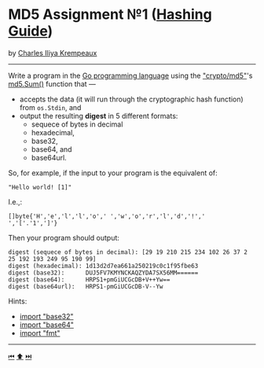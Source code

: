 # MD5 Assignment №1  ([Hashing Guide](../../../../../../README.md))

by [Charles Iliya Krempeaux](http://changelog.ca/)

---

Write a program in the [Go programming language](http://golang.org/) using the ["crypto/md5"](https://pkg.go.dev/crypto/md5)'s [md5.Sum()](https://pkg.go.dev/crypto/md5#Sum) function that —

* accepts the data (it will run through the cryptographic hash function) from `os.Stdin`, and
* output the resulting **digest** in 5 different formats:
  * sequece of bytes in decimal
  * hexadecimal,
  * base32,
  * base64, and
  * base64url.

So, for example, if the input to your program is the equivalent of:
```golang
"Hello world! [1]"
```
I.e.,:
```golang
[]byte{'H','e','l','l','o',' ','w','o','r','l','d','!',' ','['.'1',']'}
```

Then your program should output:
```
digest (sequece of bytes in decimal): [29 19 210 215 234 102 26 37 2 25 192 193 249 95 190 99] 
digest (hexadecimal): 1d13d2d7ea661a250219c0c1f95fbe63 
digest (base32):      DUJ5FV7KMYNCKAQZYDA7SX56MM====== 
digest (base64):      HRPS1+pmGiUCGcDB+V++Yw==
digest (base64url):   HRPS1-pmGiUCGcDB-V--Yw
```

Hints:
* [import "base32"](https://pkg.go.dev/encoding/base32)
* [import "base64"](https://pkg.go.dev/encoding/base64)
* [import "fmt"](https://pkg.go.dev/fmt)

---

[⏮](../golang-md5/README.md) [⬆️](../../README.md) [⏭️](../big-data/README.md)

